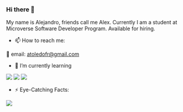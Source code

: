 ### Hi there 👋

My name is Alejandro, friends call me Alex. Currently I am a student at Microverse Software Developer Program.
Available for hiring.

- 📫 How to reach me: 

📧 email: atoledofr@gmail.com


- 🌱 I’m currently learning 

![](https://img.shields.io/badge/Code-HTML-orange)
![](https://img.shields.io/badge/Code-CSS-orange)
![](https://img.shields.io/badge/Code-JavaScript-orange)

- ⚡ Eye-Catching Facts: 
<img align="center" src="https://github-readme-stats.vercel.app/api/top-langs/?username=Alejandro-Toledo&theme=great-gatsby" />

<!--
**alejandrotoledoweb/alejandrotoledoweb** is a ✨ _special_ ✨ repository because its `README.md` (this file) appears on your GitHub profile.

Here are some ideas to get you started:

- 🔭 I’m currently working on ...
- 🌱 I’m currently learning ...
- 👯 I’m looking to collaborate on ...
- 🤔 I’m looking for help with ...
- 💬 Ask me about ...
- 📫 How to reach me: ...
- 😄 Pronouns: ...
- ⚡ Fun fact: ...
-->
